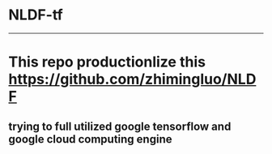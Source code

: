 # NLDF-tf

---


# This repo productionlize this https://github.com/zhimingluo/NLDF

## trying to full utilized google tensorflow and google cloud computing engine
